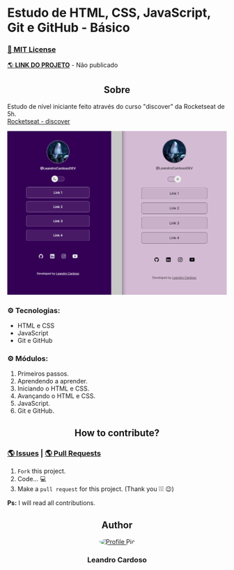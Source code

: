 # Estudo de HTML, CSS, JavaScript, Git e GitHub - Básico

### [🔑 MIT License](https://github.com/Leandro-Cardoso/STUDY-HTML-CSS-JavaScript-Git-GitHub/blob/master/LICENSE)

[🌎 **LINK DO PROJETO**]() - Não publicado

<div align="center">
    <h2>Sobre</h2>
</div>

Estudo de nível iniciante feito através do curso "discover" da Rocketseat de 5h.<br>
[Rocketseat - discover](https://www.rocketseat.com.br/discover)

<p>
    <img src=".github/preview.png" alt="Preview" />
</p>

### ⚙️ Tecnologias:
* HTML e CSS
* JavaScript
* Git e GitHub

### ⚙️ Módulos:
1. Primeiros passos.
2. Aprendendo a aprender.
3. Iniciando o HTML e CSS.
4. Avançando o HTML e CSS.
5. JavaScript.
6. Git e GitHub.

<div align="center">
    <h2>How to contribute?</h2>
</div>

### [🌎 Issues](https://github.com/Leandro-Cardoso/STUDY-HTML-CSS-JavaScript-Git-GitHub/issues) | [🌎 Pull Requests](https://github.com/Leandro-Cardoso/STUDY-HTML-CSS-JavaScript-Git-GitHub/pulls)

1. `Fork` this project.
2. Code... 💻
3. Make a `pull request` for this project. (Thank you ❕❕❕ 😉)

**Ps:** I will read all contributions.

<div align="center">
    <h2>Author</h2>
    <a href="https://github.com/Leandro-Cardoso">
        <img src="https://avatars.githubusercontent.com/u/41876952?v=4" alt="Profile Pic" width="150" style="border-radius: 50%"/>
    </a>
    <h3>Leandro Cardoso</h3>
</div>
